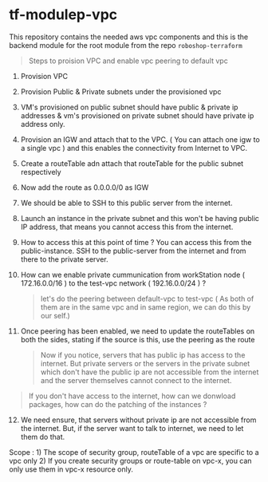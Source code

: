 # tf-modulep-vpc

This repository contains the needed aws vpc components and this is the backend module for the root module from the repo `roboshop-terraform`

> Steps to proision VPC and enable vpc peering to default vpc
1) Provision VPC

2) Provision Public & Private subnets under the provisioned vpc
3) VM's provisioned on public subnet should have public & private ip addresses & vm's provisioned on private subnet should have private ip address only. 
4) Provision an IGW and attach that to the VPC. ( You can attach one igw to a single vpc ) and this enables the connectivity from Internet to VPC.
5) Create a routeTable adn attach that routeTable for the public subnet respectively
6) Now add the route as 0.0.0.0/0 as IGW 
7) We should be able to SSH to this public server from the internet.
8) Launch an instance in the private subnet and this won't be having public IP address, that means you cannot access this from the internet.
9) How to access this at this point of time ? You can access this from the public-instance. SSH to the public-server from the internet and from there to the private server. 

10) How can we enable private cummunication from workStation node ( 172.16.0.0/16 ) to the test-vpc network ( 192.16.0.0/24 ) ?
    > let's do the peering between default-vpc to test-vpc ( As both of them are in the same vpc and in same region, we can do this by our self.)

11) Once peering has been enabled, we need to update the routeTables on both the sides, stating if the source is this, use the peering as the route

    > Now if you notice, servers that has public ip has access to the internet. But private servers or the servers in the private subnet which don't have the public ip are not accessible from the internet and the server themselves cannot connect to the internet. 

> If you don't have access to the internet, how can we donwload packages, how can do the patching of the instances ?

12) We need ensure, that servers without private ip are not accessible from the internet. But, if the server want to talk to internet, we need to let them do that.

Scope :
    1) The scope of security group, routeTable of a vpc are specific to a vpc only
    2) If you create security groups or route-table on vpc-x, you can only use them in vpc-x resource only.

